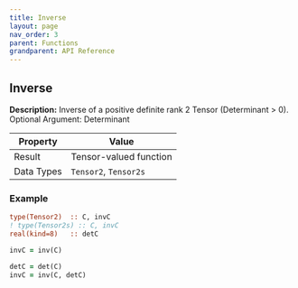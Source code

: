 ```yaml
---
title: Inverse
layout: page
nav_order: 3
parent: Functions
grandparent: API Reference
---
```


## Inverse

**Description:** Inverse of a positive definite rank 2 Tensor (Determinant > 0). Optional Argument: Determinant

| Property   | Value                  |
| ---        | ---                    |
| Result     | Tensor-valued function |
| Data Types | `Tensor2`, `Tensor2s`  |

### Example

```fortran
type(Tensor2)  :: C, invC
! type(Tensor2s) :: C, invC
real(kind=8)   :: detC

invC = inv(C)

detC = det(C)
invC = inv(C, detC)
```
